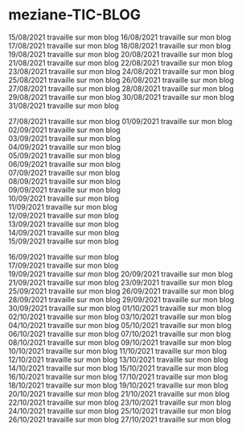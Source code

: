# meziane-TIC-BLOG
15/08/2021 travaille sur mon blog
16/08/2021 travaille sur mon blog
17/08/2021 travaille sur mon blog
18/08/2021 travaille sur mon blog
19/08/2021 travaille sur mon blog
20/08/2021 travaille sur mon blog
21/08/2021 travaille sur mon blog
22/08/2021 travaille sur mon blog
23/08/2021 travaille sur mon blog
24/08/2021 travaille sur mon blog
25/08/2021 travaille sur mon blog
26/08/2021 travaille sur mon blog
27/08/2021 travaille sur mon blog
28/08/2021 travaille sur mon blog
29/08/2021 travaille sur mon blog
30/08/2021 travaille sur mon blog
31/08/2021 travaille sur mon blog



27/08/2021 travaille sur mon blog
01/09/2021 travaille sur mon blog  
02/09/2021 travaille sur mon blog  
03/09/2021 travaille sur mon blog  
04/09/2021 travaille sur mon blog  
05/09/2021 travaille sur mon blog  
06/09/2021 travaille sur mon blog  
07/09/2021 travaille sur mon blog  
08/09/2021 travaille sur mon blog  
09/09/2021 travaille sur mon blog  
10/09/2021 travaille sur mon blog  
11/09/2021 travaille sur mon blog  
12/09/2021 travaille sur mon blog  
13/09/2021 travaille sur mon blog  
14/09/2021 travaille sur mon blog  
15/09/2021 travaille sur mon blog  

16/09/2021 travaille sur mon blog  
17/09/2021 travaille sur mon blog  
19/09/2021 travaille sur mon blog
20/09/2021 travaille sur mon blog
21/09/2021 travaille sur mon blog
23/09/2021 travaille sur mon blog
25/09/2021 travaille sur mon blog
26/09/2021 travaille sur mon blog
28/09/2021 travaille sur mon blog
29/09/2021 travaille sur mon blog
30/09/2021 travaille sur mon blog
01/10/2021 travaille sur mon blog
02/10/2021 travaille sur mon blog
03/10/2021 travaille sur mon blog
04/10/2021 travaille sur mon blog
05/10/2021 travaille sur mon blog
06/10/2021 travaille sur mon blog
07/10/2021 travaille sur mon blog
08/10/2021 travaille sur mon blog
09/10/2021 travaille sur mon blog
10/10/2021 travaille sur mon blog
11/10/2021 travaille sur mon blog
12/10/2021 travaille sur mon blog
13/10/2021 travaille sur mon blog
14/10/2021 travaille sur mon blog
15/10/2021 travaille sur mon blog
16/10/2021 travaille sur mon blog
17/10/2021 travaille sur mon blog
18/10/2021 travaille sur mon blog
19/10/2021 travaille sur mon blog
20/10/2021 travaille sur mon blog
21/10/2021 travaille sur mon blog
22/10/2021 travaille sur mon blog
23/10/2021 travaille sur mon blog
24/10/2021 travaille sur mon blog
25/10/2021 travaille sur mon blog
26/10/2021 travaille sur mon blog
27/10/2021 travaille sur mon blog


